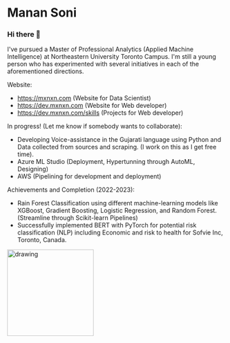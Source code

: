 # Manan Soni
### Hi there 👋

I've pursued a Master of Professional Analytics (Applied Machine Intelligence) at Northeastern University Toronto Campus. I'm still a young person who has experimented with several initiatives in each of the aforementioned directions.

Website:
- https://mxnxn.com (Website for Data Scientist)
- https://dev.mxnxn.com (Website for Web developer)
- https://dev.mxnxn.com/skills (Projects for Web developer)

In progress! (Let me know if somebody wants to collaborate):
- Developing Voice-assistance in the Gujarati language using Python and Data collected from sources and scraping. (I work on this as I get free time).
- Azure ML Studio (Deployment, Hypertunning through AutoML, Designing)
- AWS (Pipelining for development and deployment)

Achievements and Completion (2022-2023):
- Rain Forest Classification using different machine-learning models like XGBoost, Gradient Boosting, Logistic Regression, and Random Forest. (Streamline through Scikit-learn Pipelines)
- Successfully implemented BERT with PyTorch for potential risk classification (NLP) including Economic and risk to health for Sofvie Inc, Toronto, Canada.


<img src="https://user-images.githubusercontent.com/52311801/201491076-9437feb3-b3f1-4456-9137-53fbcc80f1a3.gif" alt="drawing" width="200"/>

<!--
**Mxnxn/Mxnxn** is a ✨ _special_ ✨ repository because its `README.md` (this file) appears on your GitHub profile.

Here are some ideas to get you started:

- 🔭 I’m currently working on ...
- 🌱 I’m currently learning ...
- 👯 I’m looking to collaborate on ...
- 🤔 I’m looking for help with ...
- 💬 Ask me about ...
- 📫 How to reach me: ...
- 😄 Pronouns: ...
- ⚡ Fun fact: ...
-->
